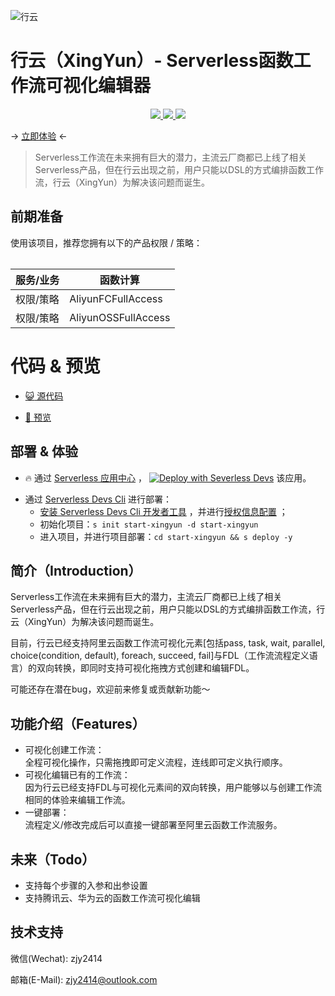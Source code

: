 ![行云](https://7463-tcb-nkd87viq9wheg653bca0d-a8621b-1304207482.tcb.qcloud.la/XingYun/行云截图.png)

# 行云（XingYun）- Serverless函数工作流可视化编辑器

<p align="center" class="flex justify-center">
    <a href="https://www.serverless-devs.com" class="ml-1">
    <img src="http://editor.devsapp.cn/icon?package=start-xingyun&type=packageType">
  </a>
  <a href="http://www.devsapp.cn/details.html?name=start-xingyun" class="ml-1">
    <img src="http://editor.devsapp.cn/icon?package=start-xingyun&type=packageVersion">
  </a>
  <a href="http://www.devsapp.cn/details.html?name=start-xingyun" class="ml-1">
    <img src="http://editor.devsapp.cn/icon?package=start-xingyun&type=packageDownload">
  </a>
</p>

-> [立即体验](https://xingyun.doyi.online) <-

<description>

> Serverless工作流在未来拥有巨大的潜力，主流云厂商都已上线了相关Serverless产品，但在行云出现之前，用户只能以DSL的方式编排函数工作流，行云（XingYun）为解决该问题而诞生。

</description>

<table>

## 前期准备
使用该项目，推荐您拥有以下的产品权限 / 策略：

| 服务/业务 | 函数计算            |
| --------- | ------------------- |
| 权限/策略 | AliyunFCFullAccess  |
| 权限/策略 | AliyunOSSFullAccess |


</table>

<codepre id="codepre">

# 代码 & 预览

- [:smiley_cat: 源代码](https://github.com/zjy2414/start-xingyun)

- [:rocket: 预览](https://xingyun.doyi.online)

</codepre>

<deploy>

## 部署 & 体验

<appcenter>

- :fire: 通过 [Serverless 应用中心](https://fcnext.console.aliyun.com/applications/create?template=start-xingyun) ，
[![Deploy with Severless Devs](https://img.alicdn.com/imgextra/i1/O1CN01w5RFbX1v45s8TIXPz_!!6000000006118-55-tps-95-28.svg)](https://fcnext.console.aliyun.com/applications/create?template=start-xingyun)  该应用。 

</appcenter>

- 通过 [Serverless Devs Cli](https://www.serverless-devs.com/serverless-devs/install) 进行部署：
    - [安装 Serverless Devs Cli 开发者工具](https://www.serverless-devs.com/serverless-devs/install) ，并进行[授权信息配置](https://www.serverless-devs.com/fc/config) ；
    - 初始化项目：`s init start-xingyun -d start-xingyun`   
    - 进入项目，并进行项目部署：`cd start-xingyun && s deploy -y`

</deploy>

<appdetail id="flushContent">

## 简介（Introduction）

Serverless工作流在未来拥有巨大的潜力，主流云厂商都已上线了相关Serverless产品，但在行云出现之前，用户只能以DSL的方式编排函数工作流，行云（XingYun）为解决该问题而诞生。

目前，行云已经支持阿里云函数工作流可视化元素[包括pass, task, wait, parallel, choice(condition, default), foreach, succeed, fail]与FDL（工作流流程定义语言）的双向转换，即同时支持可视化拖拽方式创建和编辑FDL。

可能还存在潜在bug，欢迎前来修复或贡献新功能～

## 功能介绍（Features）

* 可视化创建工作流： <br/>
    全程可视化操作，只需拖拽即可定义流程，连线即可定义执行顺序。
* 可视化编辑已有的工作流： <br/>
    因为行云已经支持FDL与可视化元素间的双向转换，用户能够以与创建工作流相同的体验来编辑工作流。
* 一键部署： <br/>
    流程定义/修改完成后可以直接一键部署至阿里云函数工作流服务。

## 未来（Todo）

* 支持每个步骤的入参和出参设置
* 支持腾讯云、华为云的函数工作流可视化编辑

</appdetail>

<devgroup>

## 技术支持

微信(Wechat): zjy2414

邮箱(E-Mail): zjy2414@outlook.com

</devgroup>